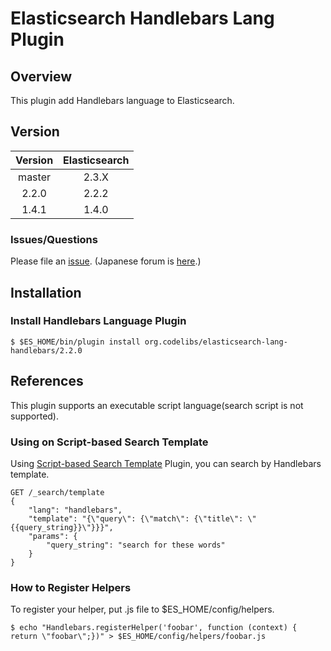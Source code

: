 Elasticsearch Handlebars Lang Plugin
=======================

## Overview

This plugin add Handlebars language to Elasticsearch.

## Version

| Version   | Elasticsearch |
|:---------:|:-------------:|
| master    | 2.3.X         |
| 2.2.0     | 2.2.2         |
| 1.4.1     | 1.4.0         |

### Issues/Questions

Please file an [issue](https://github.com/codelibs/elasticsearch-lang-handlebars/issues "issue").
(Japanese forum is [here](https://github.com/codelibs/codelibs-ja-forum "here").)

## Installation

### Install Handlebars Language Plugin

    $ $ES_HOME/bin/plugin install org.codelibs/elasticsearch-lang-handlebars/2.2.0

## References

This plugin supports an executable script language(search script is not supported).

### Using on Script-based Search Template

Using [Script-based Search Template](https://github.com/codelibs/elasticsearch-sstmpl "Script-based Search Template") Plugin, you can search by Handlebars template.

    GET /_search/template
    {
        "lang": "handlebars",
        "template": "{\"query\": {\"match\": {\"title\": \"{{query_string}}\"}}}",
        "params": {
            "query_string": "search for these words"
        }
    }

### How to Register Helpers

To register your helper, put .js file to $ES_HOME/config/helpers.

    $ echo "Handlebars.registerHelper('foobar', function (context) { return \"foobar\";})" > $ES_HOME/config/helpers/foobar.js

